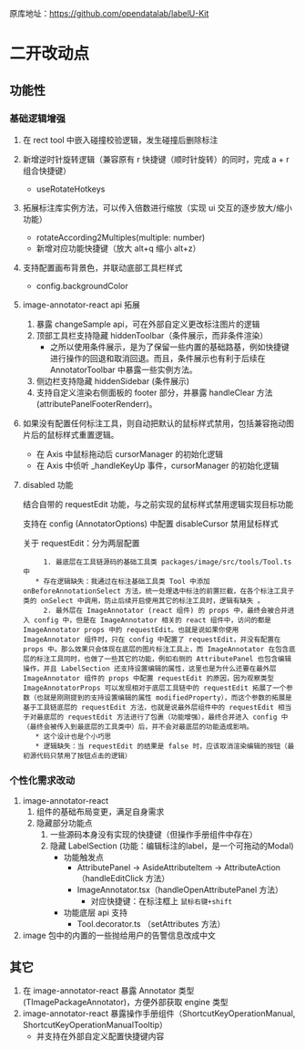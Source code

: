 原库地址：https://github.com/opendatalab/labelU-Kit

# 二开改动点

## 功能性

### 基础逻辑增强

1. 在 rect tool 中嵌入碰撞校验逻辑，发生碰撞后删除标注

2. 新增逆时针旋转逻辑（兼容原有 r 快捷键（顺时针旋转）的同时，完成 a + r 组合快捷键）
   
   - useRotateHotkeys
   
3. 拓展标注库实例方法，可以传入倍数进行缩放（实现 ui 交互的逐步放大/缩小功能）
   - rotateAccording2Multiples(multiple: number)
   - 新增对应功能快捷键（放大 alt+q 缩小 alt+z）
   
4. 支持配置画布背景色，并联动底部工具栏样式
   
   - config.backgroundColor
   
5. image-annotator-react  api 拓展
   1. 暴露 changeSample api，可在外部自定义更改标注图片的逻辑
   2. 顶部工具栏支持隐藏 hiddenToolbar（条件展示，而非条件渲染）
      * 之所以使用条件展示，是为了保留一些内置的基础路基，例如快捷键进行操作的回退和取消回退。而且，条件展示也有利于后续在 AnnotatorToolbar 中暴露一些实例方法。
   3. 侧边栏支持隐藏 hiddenSidebar (条件展示)
   4. 支持自定义渲染右侧面板的 footer 部分，并暴露 handleClear 方法 (attributePanelFooterRenderr)。
   
6. 如果没有配置任何标注工具，则自动把默认的鼠标样式禁用，包括兼容拖动图片后的鼠标样式重置逻辑。
   * 在 Axis 中鼠标拖动后 cursorManager 的初始化逻辑
   * 在 Axis 中侦听 _handleKeyUp 事件，cursorManager 的初始化逻辑
   
7. disabled 功能

   结合自带的 requestEdit 功能，与之前实现的鼠标样式禁用逻辑实现目标功能

   支持在 config (AnnotatorOptions) 中配置 disableCursor 禁用鼠标样式

   关于 requestEdit：分为两层配置

     		1. 最底层在工具链源码的基础工具类 packages/image/src/tools/Tool.ts 中
          * 存在逻辑缺失：我通过在标注基础工具类 Tool 中添加 onBeforeAnnotationSelect 方法，统一处理选中标注的前置拦截，在各个标注工具子类的 onSelect 中调用，防止后续开启使用其它的标注工具时，逻辑有缺失 。
     		2. 最外层在 ImageAnnotator (react 组件) 的 props 中，最终会被合并进入 config 中，但是在 ImageAnnotator 相关的 react 组件中，访问的都是 ImageAnnotator props 中的 requestEdit。也就是说如果你使用 ImageAnnotator 组件时，只在 config 中配置了 requestEdit，并没有配置在 props 中。那么效果只会体现在底层的图片标注工具上，而 ImageAnnotator 在包含底层的标注工具同时，也做了一些其它的功能，例如右侧的 AttributePanel 也包含编辑操作，并且 LabelSection 还支持设置编辑的属性，这里也是为什么还要在最外层 ImageAnnotator 组件的 props 中配置 requestEdit 的原因，因为观察类型 ImageAnnotatorProps 可以发现相对于底层工具链中的 requestEdit 拓展了一个参数（也就是刚刚提到的支持设置编辑的属性 modifiedProperty），而这个参数的拓展是基于工具链底层的 requestEdit 方法，也就是说最外层组件中的 requestEdit 相当于对最底层的 requestEdit 方法进行了包裹（功能增强），最终合并进入 config 中（最终会被传入到最底层的工具类中）后，并不会对最底层的功能造成影响。
          * 这个设计也是个小巧思
          * 逻辑缺失：当 requestEdit 的结果是 false 时，应该取消渲染编辑的按钮（最初源代码只禁用了按钮点击的逻辑） 

### 个性化需求改动

1. image-annotator-react 
   1. 组件的基础布局变更，满足自身需求
   2. 隐藏部分功能点
      1. 一些源码本身没有实现的快捷键（但操作手册组件中存在）
      2. 隐藏 LabelSection (功能：编辑标注的label，是一个可拖动的Modal)
         * 功能触发点
           * AttributePanel -> AsideAttributeItem -> AttributeAction （handleEditClick 方法）
           * ImageAnnotator.tsx（handleOpenAttributePanel 方法）
             * 对应快捷键：在标注框上 `鼠标右键+shift`
         * 功能底层 api 支持
           * Tool.decorator.ts （setAttributes 方法）
2. image 包中的内置的一些抛给用户的告警信息改成中文

## 其它

1. 在 image-annotator-react 暴露 Annotator 类型(TImagePackageAnnotator)，方便外部获取 engine 类型
2. image-annotator-react 暴露操作手册组件（ShortcutKeyOperationManual, ShortcutKeyOperationManualTooltip）
   * 并支持在外部自定义配置快捷键内容
